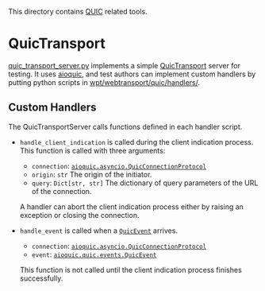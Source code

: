 This directory contains
[QUIC](https://tools.ietf.org/html/draft-ietf-quic-transport) related tools.

# QuicTransport
[quic_transport_server.py](./quic_transport_server.py) implements a simple
[QuicTransport](https://tools.ietf.org/html/draft-vvv-webtransport-quic) server
for testing. It uses [aioquic](https://github.com/aiortc/aioquic/), and test
authors can implement custom handlers by putting python scripts in
[wpt/webtransport/quic/handlers/](../../webtransport/quic/handlers/).

## Custom Handlers
The QuicTransportServer calls functions defined in each handler script.

 - `handle_client_indication` is called during the client indication process.
   This function is called with three arguments:
   
   - `connection`: [`aioquic.asyncio.QuicConnectionProtocol`](protocol)
   - `origin`: `str` The origin of the initiator.
   - `query`: `Dict[str, str]` The dictionary of query parameters of the URL of the
     connection.

   A handler can abort the client indication process either by raising an
   exception or closing the connection.
	    
 - `handle_event` is called when a [`QuicEvent`](event) arrives.
   - `connection`: [`aioquic.asyncio.QuicConnectionProtocol`](protocol)
   - `event`: [`aioquic.quic.events.QuicEvent`](event)

   This function is not called until the client indication process finishes
   successfully.

[protocol]: https://aioquic.readthedocs.io/en/latest/asyncio.html#aioquic.asyncio.QuicConnectionProtocol
[event]: https://aioquic.readthedocs.io/en/latest/quic.html#module-aioquic.quic.events
